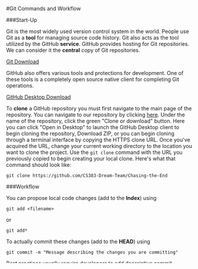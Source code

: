 #Git Commands and Workflow

###Start-Up

Git is the most widely used version control system in the world. People use Git as a **tool** for managing source code history. Git also acts as the tool utilized by the GitHub **service**. GitHub provides hosting for Git repositories. We can consider it the **central** copy of Git repositories. 

[Git Download](https://git-scm.com/downloads)

GitHub also offers various tools and protections for development. One of these tools is a completely open source native client for completing Git operations.

[GitHub Desktop Download](https://desktop.github.com/)

To **clone** a GitHub repository you must first navigate to the main page of the repository. You can navigate to our repository by clicking [here](https://github.com/CS383-Dream-Team/Chasing-the-End). Under the name of the repository, click the green "Clone or download" button. Here you can click "Open in Desktop" to launch the GitHub Desktop client to begin cloning the repository, Download ZIP, or you can begin cloning through a terminal interface by copying the HTTPS clone URL. Once you've acquired the URL, change your current working directory to the location you want to clone the project. Use the `git clone` command with the URL you previously copied to begin creating your local clone. Here's what that command should look like:

```
git clone https://github.com/CS383-Dream-Team/Chasing-the-End
```

###Workflow

You can propose local code changes (add to the **Index**) using
```
git add <filename>
```
or
```
git add*
```
To actually commit these changes (add to the **HEAD**) using
```
git commit -m "Message describing the changes you are committing"
```
Best practices usually require developers to add descriptive commit messages that describe the committed changes from an abstract perspective. i.e. Don't explain your code. Instead describe the changes you made from a more top-level perspective.

To push the changes in the HEAD of your local copy to the remote repository, use
```
git push origin master
```
Here we are telling Git to push your staged local changes to the remote branch named 'master'. In typical application development 'master' will have branch protections that require you to make a *pull request*. Since development standards have already been defined for this relatively small scope projectm we will only be pushing changes to the 'master' branch.

> If you run into an issue where your local repository can't find a remote repository to push to, add a remote server with
```
git remote add origin <server>
```

If you would like to create a new branch you can use the command
```
git checkout -b <Branch name>
```
You can always switch back to your local master branch by using
```
git checkout master
```
And you can delete any local branch with 
```
git branch -d <Branch name>
```
Local branches won't exist in the remote repository until you push the branch. You can push branches to the remote repository with
```
git push origin <Branch name>
```

To update your local repository from the remote repository, you can use
```
git pull
```
to **fetch** and **merge** remote changes.

If you want to merge changes from one branch to your active branch (ex. when your local branch is behind the latest features in master), you can use
```
git merge <Branch name>
```

Merges occasionally create **merge conflicts**. There are a few tools for resolving these. Often the simplest way is to locate the conflicts in your source files as indicated by Git, correct them, and then to complete the merge by using 
```
git add <filename>
```

You can always use
```
git diff <Source Branch> <Targe Branch>
```
to preview changes before merging them.

###### Damage Control

In the case that something seriously wrong happens, you can drop all local changes and commits by **fetching** the latest history and resetting
```
git fetch origin
git reset --hard origin/master
```
